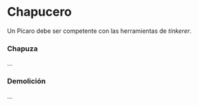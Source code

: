 # Chapucero

Un Pícaro debe ser competente con las herramientas de _tinkerer_.

### Chapuza
...
### Demolición 
...
